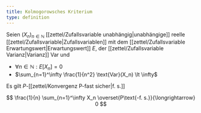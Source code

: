 ```yaml
---
title: Kolmogorowsches Kriterium
type: definition
---
```


Seien $(X_n)_{n \in \mathbb{N}}$ [[zettel/Zufallsvariable unabhängig|unabhängige]] reelle [[zettel/Zufallsvariable|Zufallsvariablen]] mit dem [[zettel/Zufallsvariable Erwartungswert|Erwartungswert]] $E$, der [[zettel/Zufallsvariable Varianz|Varianz]] Var und
- $\forall n \in \mathbb{N} : E[X_n]= 0$
- $\sum_{n=1}^\infty \frac{1}{n^2} \text{Var}(X_n) \lt \infty$

Es gilt $P$-[[zettel/Konvergenz P-fast sicher|f. s.]]

$$
	\frac{1}{n} \sum_{n=1}^\infty X_n \overset{P\text{-f. s.}}{\longrightarrow} 0
$$